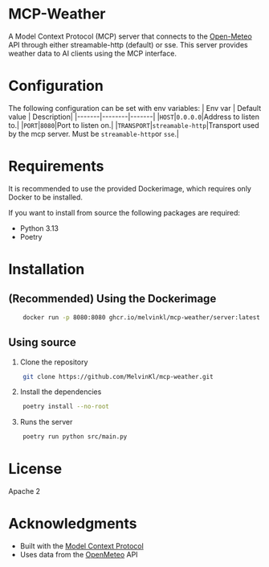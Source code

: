 # MCP-Weather

A Model Context Protocol (MCP) server that connects to the [Open-Meteo](https://open-meteo.com/) API through either streamable-http (default) or sse. This server provides weather data to AI clients using the MCP interface.

# Configuration

The following configuration can be set with env variables:
| Env var | Default value | Description|
|-------|--------|-------|
|`HOST`|`0.0.0.0`|Address to listen to.|
|`PORT`|`8080`|Port to listen on.|
|`TRANSPORT`|`streamable-http`|Transport used by the mcp server. Must be `streamable-http`or `sse`.|

# Requirements
It is recommended to use the provided Dockerimage, which requires only Docker to be installed.

If you want to install from source the following packages are required:
- Python 3.13
- Poetry

# Installation
## (Recommended) Using the Dockerimage
```bash
    docker run -p 8080:8080 ghcr.io/melvinkl/mcp-weather/server:latest
```
## Using source
1. Clone the repository
```bash
    git clone https://github.com/MelvinKl/mcp-weather.git
```
2. Install the dependencies
```bash
    poetry install --no-root
```
3. Runs the server
```bash
    poetry run python src/main.py
```

# License

Apache 2

# Acknowledgments

- Built with the [Model Context Protocol](https://modelcontextprotocol.io/)
- Uses data from the [OpenMeteo](https://open-meteo.com/) API